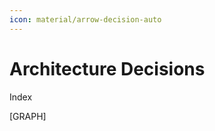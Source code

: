 ```yaml
---
icon: material/arrow-decision-auto
---
```


# Architecture Decisions

<!-- See: 

* https://docs.arc42.org/section-9/ 
* https://github.com/Kl0ven/mkdocs-material-adr

-->

Index

[GRAPH]
